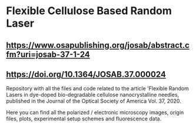 # Flexible Cellulose Based Random Laser
## https://www.osapublishing.org/josab/abstract.cfm?uri=josab-37-1-24
## https://doi.org/10.1364/JOSAB.37.000024

Repository with all the files and code related to the article 'Flexible Random Lasers in dye-doped bio-degradable cellulose nanocrystalline needles, published in the Journal of the Optical Society of America Vol. 37, 2020. 

Here you can find all the polarized / electronic microscopy images, origin files, plots, experimental setup schemes and fluorescence data.
